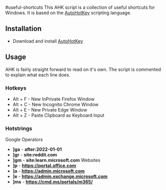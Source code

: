 #useful-shortcuts
This AHK script is a collection of useful shortcuts for Windows. It is based on the [AutoHotKey](https://www.autohotkey.com/) scripting language. 

## Installation
- Download and install [AutoHotKey](https://www.autohotkey.com/)

## Usage
AHK is fairly straight forward to read on it's own. The script is commented to explain what each line does.

### Hotkeys
- Alt + F - New InPrivate Firefox Window
- Alt + C - New Incognito Chrome Window
- Alt + E - New Private Edge Window
- Alt + Z - Paste Clipboard as Keyboard Input

### Hotstrings
Google Operators
- **]ga** - **after:2022-01-01**
- **]gr** - **site:reddit.com**
- **]gm** - **site:learn.microsoft.com**
Websites
- **]p** - **https://portal.office.com**
- **]a** - **https://admin.microsoft.com**
- **]e** - **https://admin.exchange.microsoft.com**
- **]ms** - **https://cmd.ms/portals/m365/**
